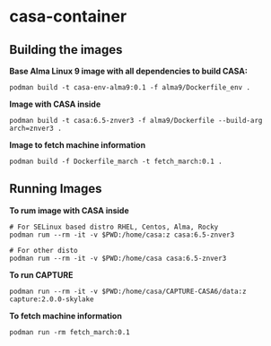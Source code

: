# casa-container

## Building the images

**Base Alma Linux 9 image with all dependencies to build CASA:**

```podman build -t casa-env-alma9:0.1 -f alma9/Dockerfile_env .```

**Image with CASA inside**

```podman build -t casa:6.5-znver3 -f alma9/Dockerfile --build-arg arch=znver3 .```


**Image to fetch machine information**

```podman build -f Dockerfile_march -t fetch_march:0.1 .```


## Running Images

**To rum image with CASA inside**

```
# For SELinux based distro RHEL, Centos, Alma, Rocky
podman rum --rm -it -v $PWD:/home/casa:z casa:6.5-znver3

# For other disto
podman rum --rm -it -v $PWD:/home/casa casa:6.5-znver3
```

**To run CAPTURE**

```
podman run --rm -it -v $PWD:/home/casa/CAPTURE-CASA6/data:z capture:2.0.0-skylake
```

**To fetch machine information**

```podman run -rm fetch_march:0.1```



